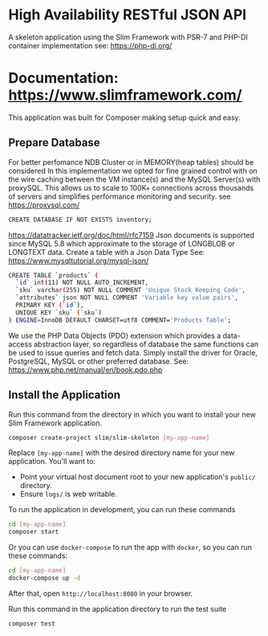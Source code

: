 # High Availability RESTful JSON API
A skeleton application using the Slim Framework with PSR-7 
and PHP-DI container implementation see: https://php-di.org/

# Documentation: https://www.slimframework.com/
This application was built for Composer making setup quick and easy.

## Prepare Database
For better perfomance NDB Cluster or in MEMORY(heap tables) should be considered
In this implementation we opted for fine grained control with on the wire caching 
between the VM instance(s) and the MySQL Server(s) with proxySQL.
This allows us to scale to 100K+ connections across thousands of servers
and simplifies performance monitoring and security.
see https://proxysql.com/

```bash
CREATE DATABASE IF NOT EXISTS inventory;
```

https://datatracker.ietf.org/doc/html/rfc7159
Json documents is supported since MySQL 5.8 which approximate to the storage of LONGBLOB or LONGTEXT data.
Create a table with a Json Data Type See: https://www.mysqltutorial.org/mysql-json/

```bash
CREATE TABLE `products` (
  `id` int(11) NOT NULL AUTO_INCREMENT,
  `sku` varchar(255) NOT NULL COMMENT 'Unique Stock Keeping Code',
  `attributes` json NOT NULL COMMENT 'Variable key value pairs',
  PRIMARY KEY (`id`),
  UNIQUE KEY `sku` (`sku`)
) ENGINE=InnoDB DEFAULT CHARSET=utf8 COMMENT='Products Table';
```


We use the PHP Data Objects (PDO) extension which provides a data-access abstraction layer, 
so regardless of database the same functions can be used to issue queries and fetch data.
Simply install the driver for Oracle, PostgreSQL, MySQL or other preferred database. 
See: https://www.php.net/manual/en/book.pdo.php


## Install the Application
Run this command from the directory in which you want to install your new Slim Framework application.

```bash
composer create-project slim/slim-skeleton [my-app-name]
```

Replace `[my-app-name]` with the desired directory name for your new application. You'll want to:

* Point your virtual host document root to your new application's `public/` directory.
* Ensure `logs/` is web writable.

To run the application in development, you can run these commands 

```bash
cd [my-app-name]
composer start
```

Or you can use `docker-compose` to run the app with `docker`, so you can run these commands:
```bash
cd [my-app-name]
docker-compose up -d
```
After that, open `http://localhost:8080` in your browser.

Run this command in the application directory to run the test suite

```bash
composer test
```
